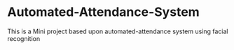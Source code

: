 # Automated-Attendance-System
This is a Mini project based upon automated-attendance system using facial recognition
